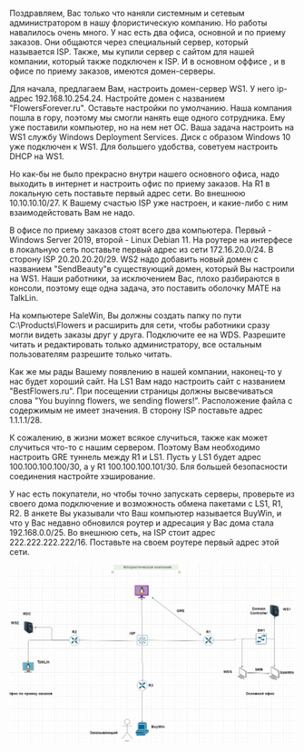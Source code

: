 Поздравляем, Вас только что наняли системным и сетевым администратором в нашу флористическую компанию. Но работы навалилось очень много.
У нас есть два офиса, основной и по приему заказов. Они общаются через специальный сервер, который называется ISP.
Также, мы купили сервер с сайтом для нашей компании, который также подключен к ISP. 
И в основном оффисе , и в офисе по приему заказов, имеются домен-серверы.

Для начала, предлагаем Вам, настроить домен-сервер WS1. У него ip-адрес 192.168.10.254.24. Настройте домен с названием "FlowersForever.ru".
Оставьте настройки по умолчанию. 
Наша компания пошла в гору, поэтому мы смогли нанять еще одного сотрудника. Ему уже поставили компьютер, но на нем нет ОС.
Ваша задача настроить на WS1 службу Windows Deployment Services. Диск с образом Windows 10 уже подключен к WS1. 
Для большего удобства, советуем настроить DHCP на WS1. 

Но как-бы не было прекрасно внутри нашего основного офиса, надо выходить в интернет и настроить офис по приему заказов.
На R1 в локальную сеть поставьте первый адрес сети. Во внешнюю 10.10.10.10/27. К Вашему счастью ISP уже настроен, и какие-либо с ним взаимодейстовать Вам не надо.

В офисе по приему заказов стоят всего два компьютера. Первый - Windows Server 2019, второй -  Linux Debian 11.
На роутере на интерфесе в локальную сеть поставьте первый адрес из сети 172.16.20.0/24. В сторону ISP 20.20.20.20/29.
WS2 надо добавить новый домен с названием "SendBeauty"в существующий домен, который Вы настроили на WS1.
Наши работники, за исключением Вас, плохо разбираются в консоли, поэтому еще одна задача, это поставить оболочку MATE на TalkLin.

На компьютере SaleWin, Вы должны создать папку по пути C:\Products\Flowers и расширить для сети, чтобы работники сразу могли видеть заказы друг у друга.
Подключите ее на WDS. Разрешите читать и редактировать только администратору, все остальным пользователям разрешите только читать.

Как же мы рады Вашему появлению в нашей компании, наконец-то у нас будет хороший сайт. На LS1 Вам надо настроить сайт с названием "BestFlowers.ru".
При посещении страницы должны высвечиваться слова "You buyinng flowers, we sending flowers!". Расположение файла с содержимым не имеет значения.
В сторону ISP поставьте адрес 1.1.1.1/28.

К сожалению, в жизни может всякое случиться, также как может случиться что-то с нашим сервером. Поэтому Вам необходимо настроить GRE туннель между R1 и LS1. Пусть у LS1 будет адрес 100.100.100.100/30, а у R1 100.100.100.101/30. Бля большей безопасности соединения настройте хэширование.

У нас есть покупатели, но чтобы точно запускать серверы, проверьте из своего дома подключение и возможность обмена пакетами с LS1, R1, R2. В анкете Вы указывали что Ваш компьютер называется BuyWin, и что у Вас недавно обновился роутер и адресация у Вас дома стала 192.168.0.0/25.
Во внешнюю сеть, на ISP стоит адрес 222.222.222.222/16. Поставьте на своем роутере первый адрес этой сети.








![image](https://github.com/1BABAYKA1/Offices/blob/main/топология.png)

